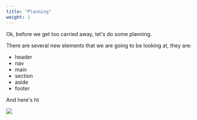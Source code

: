 ```yaml
---
title: "Planning"
weight: 1
---
```


Ok, before we get too carried away, let's do some planning.

There are several new elements that we are going to be looking at, they are:

- header
- nav
- main
- section
- aside
- footer

And here's ht

![](../../images/myrtle_the_turtle_annotated.png)
